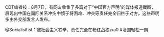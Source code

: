 CDT编者按：8月7日，有网友收集了多篇对于“中国官方声明”的媒体报道截图，展现出中国在国际关系冲突中惯于将困难、冲突等责任完全归咎于对方。这些声明多由外交部发言人发布。

@Socialistfist：被社会主义铁拳，责任完全在粉红战狼\xa0 #墙国轻松一刻     
